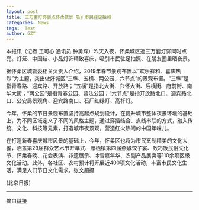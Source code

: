 ```yaml
---
layout: post
title: 三万套灯饰装点怀柔夜景 吸引市民驻足拍照
categories: News
tags:  Test
author: GZY
---
```


本报讯（记者 王可心 通讯员 钟勇辉）昨天入夜，怀柔城区近三万套灯饰同时点亮。灯笼、中国结、小品灯饰精致喜庆，吸引市民驻足拍照、在朋友圈里晒夜景。

据怀柔区城管委相关负责人介绍，2019年春节景观布置以“欢乐祥和、喜庆热烈”为主题，突出做好城区“三纵、五横、两公园、六节点”的景观布置。“三纵”是指青春路、迎宾路、开放路；“五横”是指北大街、兴怀大街、后横街、府前街、南华大街；“两公园”是指青春公园、普法公园；“六节点”是指开放路北口、迎宾路北口、公安局景观角、迎宾路南口、石厂红绿灯、高杆灯。

今年，怀柔的节日景观布置坚持高起点规划设计，在提升城市整体夜景环境的基础上，为不同区域定义了不同的风格主题，通过穿插结合、点线串联的方式，融入传统、文化、科技等元素，打造城市夜景观，营造红火热闹的中国年味儿。

在打造新春喜庆城市风景的基础上，今年，怀柔区也将为市民烹制精美的文化大餐，涵盖第29届群众艺术节开幕式、雁栖镇第四届燕城饺子宴、敛巧饭民俗文化节、怀柔春晚、花会表演、非遗展示、冰雪嘉年华、农副产品展卖等110余项区级文化活动。此外，各社区、农村预计将开展近400项文化活动，丰富市民文化生活，满足人们节日文化需求。张文超摄

(北京日报)

*****

摘自[链接](http://bj.jjj.qq.com/a/20190131/001695.htm)